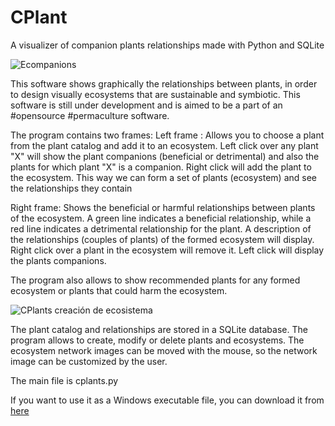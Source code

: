 # CPlant
A visualizer of companion plants relationships made with Python and SQLite

![Ecompanions](https://user-images.githubusercontent.com/49267590/217051512-5da16fec-ff00-4077-ba79-9a6233d38c1e.png)

This software shows graphically the relationships between plants, in order to design visually ecosystems that are sustainable and symbiotic. This software is still under development and is aimed to be a part of an #opensource #permaculture software.

The program contains two frames:
Left frame : Allows you to choose a plant from the plant catalog and add it to an ecosystem. Left click over any plant "X" will show the plant companions (beneficial or detrimental) and also the plants for which plant "X" is a companion. Right click will add the plant to the ecosystem. This way we can form a set of plants (ecosystem) and see the relationships they contain
  
Right frame: Shows the beneficial or harmful relationships between plants of the ecosystem. A green line indicates a beneficial relationship, while a red line indicates a detrimental relationship for the plant. A description of the relationships (couples of plants) of the formed ecosystem will display.
Right click over a plant in the ecosystem will remove it. Left click will display the plants companions.

The program also allows to show recommended plants for any formed ecosystem or plants that could harm the ecosystem.

![CPlants creación de ecosistema](https://user-images.githubusercontent.com/49267590/217051260-1c25f10c-9b2a-4b14-a579-c42bfcae5dea.png)

The plant catalog and relationships are stored in a SQLite database. The program allows to create, modify or delete plants and ecosystems.
The ecosystem network images can be moved with the mouse, so the network image can be customized by the user.

The main file is cplants.py

If you want to use it as a Windows executable file, you can download it from <a href="https://drive.google.com/drive/folders/1F1bidC26IPDtMy7XihU498Eys028yHLF?usp=sharing">here</a>

